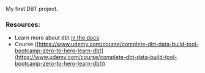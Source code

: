 My first DBT project.


### Resources:
- Learn more about dbt [in the docs]([https://docs.getdbt.com/docs/introduction](https://docs.getdbt.com/docs/collaborate/documentation))
- Course ([https://www.udemy.com/course/complete-dbt-data-build-tool-bootcamp-zero-to-hero-learn-dbt](https://www.udemy.com/course/complete-dbt-data-build-tool-bootcamp-zero-to-hero-learn-dbt))
